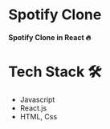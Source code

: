 <h1>Spotify Clone</h1>

<h4>Spotify Clone in React 🔥</h4>

# Tech Stack 🛠

  * Javascript
  * React.js
  * HTML, Css
